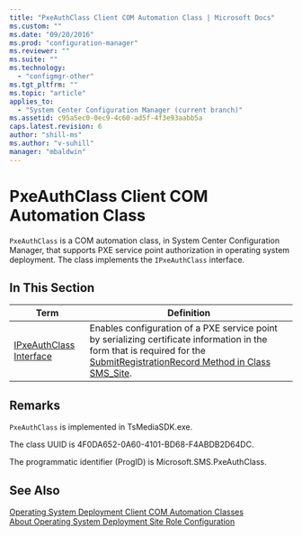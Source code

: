 ```yaml
---
title: "PxeAuthClass Client COM Automation Class | Microsoft Docs"
ms.custom: ""
ms.date: "09/20/2016"
ms.prod: "configuration-manager"
ms.reviewer: ""
ms.suite: ""
ms.technology:
  - "configmgr-other"
ms.tgt_pltfrm: ""
ms.topic: "article"
applies_to:
  - "System Center Configuration Manager (current branch)"
ms.assetid: c95a5ec0-0ec9-4c60-ad5f-4f3e93aabb5a
caps.latest.revision: 6
author: "shill-ms"
ms.author: "v-suhill"
manager: "mbaldwin"
---
```

# PxeAuthClass Client COM Automation Class
`PxeAuthClass` is a COM automation class, in System Center Configuration Manager, that supports PXE service point authorization in operating system deployment. The class implements the `IPxeAuthClass` interface.  

## In This Section  

|Term|Definition|  
|----------|----------------|  
|[IPxeAuthClass Interface](../../../../../develop/reference/core/clients/client-classes/ipxeauthclass-interface.md)|Enables configuration of a PXE service point by serializing certificate information in the form that is required for the [SubmitRegistrationRecord Method in Class SMS_Site](../../../../../develop/reference/core/servers/configure/submitregistrationrecord-method-in-class-sms_site.md).|  

## Remarks  
 `PxeAuthClass` is implemented in TsMediaSDK.exe.  

 The class UUID is 4F0DA652-0A60-4101-BD68-F4ABDB2D64DC.  

 The programmatic identifier (ProgID) is Microsoft.SMS.PxeAuthClass.  

## See Also  
 [Operating System Deployment Client COM Automation Classes](../../../../../develop/reference/core/clients/client-classes/operating-system-deployment-client-com-automation-classes.md)   
 [About Operating System Deployment Site Role Configuration](../../../../../develop/osd/about-operating-system-deployment-site-role-configuration.md)

